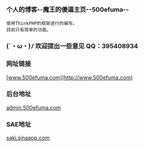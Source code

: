 ### 个人的博客--魔王的傻逼主页--500efuma--
	使用ThinkPHP的框架进行的编写。
	目前只有简单的功能。
	
### (´・ω・)ﾉ   欢迎提出一些意见  QQ：395408934

### 网址链接
[www.500efuma.com](http://www.500efuma.com)<br />

### 后台地址
[admin.500efuma.com](http://admin.500efuma.com)<br/>

### SAE地址
[saki.sinaapp.com](http://www.saki.sinaapp.com)<br />

